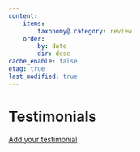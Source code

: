 ```yaml
---
content:
    items:
        taxonomy@.category: review
    order:
        by: date
        dir: desc
cache_enable: false
etag: true
last_modified: true
---
```


# Testimonials

[Add your testimonial](/testimonials/write?classes=button)
